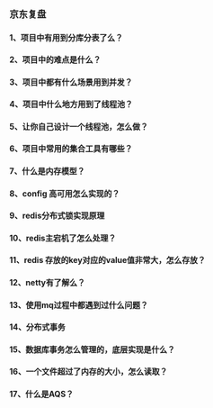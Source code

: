 ### 京东复盘

#### 1、项目中有用到分库分表了么？



#### 2、项目中的难点是什么？



#### 3、项目中都有什么场景用到并发？



#### 4、项目中什么地方用到了线程池？



#### 5、让你自己设计一个线程池，怎么做？



#### 6、项目中常用的集合工具有哪些？



#### 7、什么是内存模型？



#### 8、config 高可用怎么实现的？



#### 9、redis分布式锁实现原理



#### 10、redis主宕机了怎么处理？



#### 11、redis 存放的key对应的value值非常大，怎么存放？



#### 12、netty有了解么？



#### 13、使用mq过程中都遇到过什么问题？



#### 14、分布式事务



#### 15、数据库事务怎么管理的，底层实现是什么？



#### 16、一个文件超过了内存的大小，怎么读取？


#### 17、什么是AQS？

